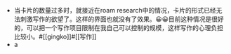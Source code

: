 - 当卡片的数量过多时，就接近在roam research中的情况，卡片的形式已经无法刺激写作的欲望了。这样的界面也就没有了效果。😀😀目前这种情况是很好的，可以把一个写作项目限制在我自己可以控制的规模，这样写作的心理负担比较小。#[[gingko]]#[[写作]]
- a
